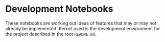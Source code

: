 # Development Notebooks

These notebooks are working out ideas of features that may or may not already be implemented. Kernel used is the development environment for the project described in the root `README.md`.
